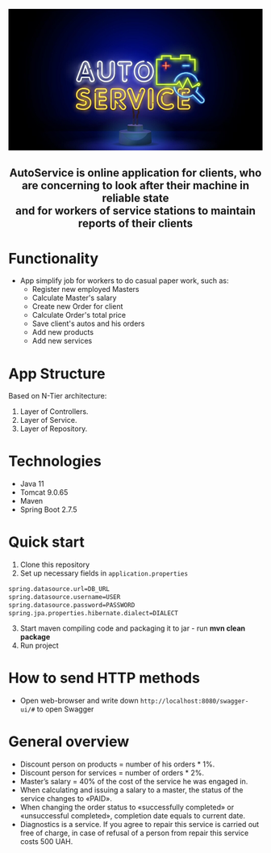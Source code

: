 ![](src/main/resources/assets/auto-service-image.png?raw=true "Auto service logo")
<div align="center">
    <h2>AutoService is online application for clients, who are concerning to look after their machine in reliable state
        <br> and for workers of service stations to maintain reports of their clients</h2>
</div>

# Functionality
* App simplify job for workers to do casual paper work, such as:
    * Register new employed Masters
    * Calculate Master's salary
    * Create new Order for client
    * Calculate Order's total price
    * Save client's autos and his orders
    * Add new products
    * Add new services
# App Structure
Based on N-Tier architecture:
1. Layer of Controllers.
2. Layer of Service.
3. Layer of Repository.
# Technologies
* Java 11
* Tomcat 9.0.65
* Maven
* Spring Boot 2.7.5
# Quick start
1) Clone this repository
2) Set up necessary fields in ```application.properties```
```
spring.datasource.url=DB_URL
spring.datasource.username=USER
spring.datasource.password=PASSWORD
spring.jpa.properties.hibernate.dialect=DIALECT
```
3) Start maven compiling code and packaging it to jar - run **mvn clean package**
4) Run project
# How to send HTTP methods
* Open web-browser and write down ```http://localhost:8080/swagger-ui/#``` to open Swagger
# General overview
* Discount person on products = number of his orders * 1%.
* Discount person for services = number of orders * 2%.
* Master’s salary = 40% of the cost of the service he was engaged in.
* When calculating and issuing a salary to a master, the status of the service changes to «PAID».
* When changing the order status to «successfully completed» or «unsuccessful completed», completion date equals to current date.
* Diagnostics is a service. If you agree to repair this service is carried out free of charge, in case of refusal of a person from repair this service costs 500 UAH.
